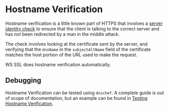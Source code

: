<!--- Copyright (C) 2009-2016 Typesafe Inc. <http://www.typesafe.com> -->
# Hostname Verification

Hostname verification is a little known part of HTTPS that involves a [server identity check](https://tools.ietf.org/search/rfc2818#section-3.1) to ensure that the client is talking to the correct server and has not been redirected by a man in the middle attack.

The check involves looking at the certificate sent by the server, and verifying that the `dnsName` in the `subjectAltName` field of the certificate matches the host portion of the URL used to make the request.

WS SSL does hostname verification automatically.

## Debugging

Hostname Verification can be tested using `dnschef`.  A complete guide is out of scope of documentation, but an example can be found in [Testing Hostname Verification](https://tersesystems.com/2014/03/31/testing-hostname-verification/).
